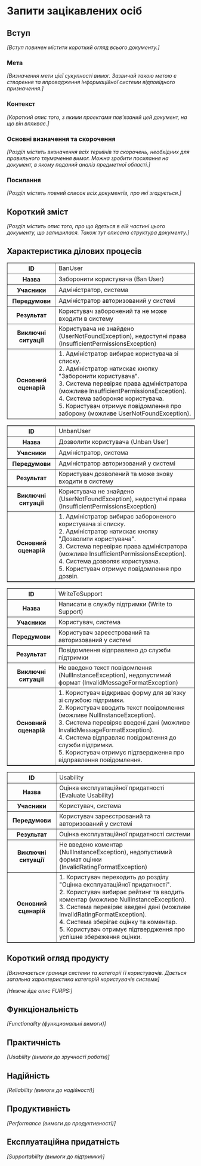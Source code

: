 # Запити зацікавлених осіб

## Вступ

*[Вступ повинен містити короткий огляд всього документу.]*

### Мета 

*[Визначення мети цієї сукупності вимог. Зазвичай такою метою є створення та впровадження 
 інформаційної системи відповідного призначення.]*

### Контекст

*[Короткий опис того, з якими проектами пов'язаний цей документ, на що він впливає.]*


### Основні визначення та скорочення

*[Розділ містить визначення всіх термінів та скорочень, необхідних для правильного
тлумачення вимог. Можна зробити посилання на документ, в якому поданий аналіз предметної області.]*


### Посилання

*[Розділ містить повний список всіх документів, про які згадується.]*


## Короткий зміст

*[Розділ містить опис того, про що йдеться в еій частині цього документу, що залишилася. 
Також тут описана структура документу.]*

## Характеристика ділових процесів

<table border="1">
    <tr>
        <th>ID</th>
        <td>BanUser</td>
    </tr>
    <tr>
        <th>Назва</th>
        <td>Заборонити користувача (Ban User)</td>
    </tr>
    <tr>
        <th>Учасники</th>
        <td>Адміністратор, система</td>
    </tr>
    <tr>
        <th>Передумови</th>
        <td>Адміністратор авторизований у системі</td>
    </tr>
    <tr>
        <th>Результат</th>
        <td>Користувач заборонений та не може входити в систему</td>
    </tr>
    <tr>
        <th>Виключні ситуації</th>
        <td>Користувача не знайдено (UserNotFoundException), недоступні права (InsufficientPermissionsException)</td>
    </tr>
    <tr>
        <th>Основний сценарій</th>
        <td>
            1. Адміністратор вибирає користувача зі списку.<br>
            2. Адміністратор натискає кнопку "Заборонити користувача".<br>
            3. Система перевіряє права адміністратора (можливе InsufficientPermissionsException).<br>
            4. Система забороняє користувача.<br>
            5. Користувач отримує повідомлення про заборону (можливе UserNotFoundException).
        </td>
    </tr>
</table>

<table border="1">
    <tr>
        <th>ID</th>
        <td>UnbanUser</td>
    </tr>
    <tr>
        <th>Назва</th>
        <td>Дозволити користувача (Unban User)</td>
    </tr>
    <tr>
        <th>Учасники</th>
        <td>Адміністратор, система</td>
    </tr>
    <tr>
        <th>Передумови</th>
        <td>Адміністратор авторизований у системі</td>
    </tr>
    <tr>
        <th>Результат</th>
        <td>Користувач дозволений та може знову входити в систему</td>
    </tr>
    <tr>
        <th>Виключні ситуації</th>
        <td>Користувача не знайдено (UserNotFoundException), недоступні права (InsufficientPermissionsException)</td>
    </tr>
    <tr>
        <th>Основний сценарій</th>
        <td>
            1. Адміністратор вибирає забороненого користувача зі списку.<br>
            2. Адміністратор натискає кнопку "Дозволити користувача".<br>
            3. Система перевіряє права адміністратора (можливе InsufficientPermissionsException).<br>
            4. Система дозволяє користувача.<br>
            5. Користувач отримує повідомлення про дозвіл.
        </td>
    </tr>
</table>

<table border="1">
    <tr>
        <th>ID</th>
        <td>WriteToSupport</td>
    </tr>
    <tr>
        <th>Назва</th>
        <td>Написати в службу підтримки (Write to Support)</td>
    </tr>
    <tr>
        <th>Учасники</th>
        <td>Користувач, система</td>
    </tr>
    <tr>
        <th>Передумови</th>
        <td>Користувач зареєстрований та авторизований у системі</td>
    </tr>
    <tr>
        <th>Результат</th>
        <td>Повідомлення відправлено до служби підтримки</td>
    </tr>
    <tr>
        <th>Виключні ситуації</th>
        <td>Не введено текст повідомлення (NullInstanceException), недопустимий формат (InvalidMessageFormatException)</td>
    </tr>
    <tr>
        <th>Основний сценарій</th>
        <td>
            1. Користувач відкриває форму для зв'язку зі службою підтримки.<br>
            2. Користувач вводить текст повідомлення (можливе NullInstanceException).<br>
            3. Система перевіряє введені дані (можливе InvalidMessageFormatException).<br>
            4. Система відправляє повідомлення до служби підтримки.<br>
            5. Користувач отримує підтвердження про відправлення повідомлення.
        </td>
    </tr>
</table>

<table border="1">
    <tr>
        <th>ID</th>
        <td>Usability</td>
    </tr>
    <tr>
        <th>Назва</th>
        <td>Оцінка експлуатаційної придатності (Evaluate Usability)</td>
    </tr>
    <tr>
        <th>Учасники</th>
        <td>Користувач, система</td>
    </tr>
    <tr>
        <th>Передумови</th>
        <td>Користувач зареєстрований та авторизований у системі</td>
    </tr>
    <tr>
        <th>Результат</th>
        <td>Оцінка експлуатаційної придатності системи</td>
    </tr>
    <tr>
        <th>Виключні ситуації</th>
        <td>Не введено коментар (NullInstanceException), недопустимий формат оцінки (InvalidRatingFormatException)</td>
    </tr>
    <tr>
        <th>Основний сценарій</th>
        <td>
            1. Користувач переходить до розділу "Оцінка експлуатаційної придатності".<br>
            2. Користувач вибирає рейтинг та вводить коментар (можливе NullInstanceException).<br>
            3. Система перевіряє введені дані (можливе InvalidRatingFormatException).<br>
            4. Система зберігає оцінку та коментар.<br>
            5. Користувач отримує підтвердження про успішне збереження оцінки.
        </td>
    </tr>
</table>



## Короткий огляд продукту

*[Визначається границя системи та категорії її користувачів. Дається загальна характеристика категорій користувачів
системи]*

*[Нижче йде опис FURPS:]*


## Функціональність

*[Functionality (функциональні вимоги)]*

## Практичність

*[Usability (вимоги до зручності роботи)]*

## Надійність

*[Reliability (вимоги до надійності)]*

## Продуктивність

*[Performance (вимоги до продуктивності)]*

## Експлуатаційна придатність

*[Supportability (вимоги до підтримки)]*
